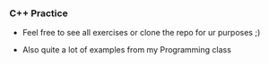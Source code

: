 ### C++ Practice

* Feel free to see all exercises or clone the repo for ur purposes ;)

* Also quite a lot of examples from my Programming class

